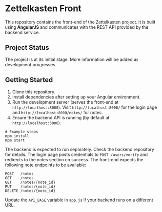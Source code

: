 # Zettelkasten Front

This repository contains the front-end of the Zettelkasten project. It is built using **AngularJS** and communicates with the REST API provided by the backend service.

## Project Status

The project is at its initial stage. More information will be added as development progresses.

## Getting Started

1. Clone this repository.
2. Install dependencies after setting up your Angular environment.
3. Run the development server (serves the front-end at `http://localhost:8000`). Visit `http://localhost:8000/` for the login page and `http://localhost:8000/notes/` for notes.
4. Ensure the backend API is running (by default at `http://localhost:3000`).

```
# Example steps
npm install
npm start
```

The backend is expected to run separately. Check the backend repository for details.
The login page posts credentials to `POST /users/verify` and redirects to the notes section on success.
The front-end expects the following note endpoints to be available:

```
POST   /notes
GET    /notes
GET    /notes/{note_id}
PUT    /notes/{note_id}
DELETE /notes/{note_id}
```

Update the `API_BASE` variable in `app.js` if your backend runs on a different URL.

